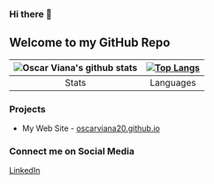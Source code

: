 ### Hi there 👋

## Welcome to my GitHub Repo

| ![Oscar Viana's github stats](https://github-readme-stats.vercel.app/api?username=OscarViana20&show_icons=true&hide_border=false&title_color=1e85e6&icon_color=1dd1a1&bg_color=fdfdfb&text_color=272c4a) | [![Top Langs](https://github-readme-stats.vercel.app/api/top-langs/?username=OscarViana20&layout=compact)](https://github.com/OscarViana20/github-readme-stats) |
| :----------------------------------------------------------: | :----------------------------------------------------------: |
|                            Stats                             |                          Languages                           |

### Projects

- My Web Site - [oscarviana20.github.io](https://oscarviana20.github.io/)

### Connect me on Social Media

[LinkedIn](https://www.linkedin.com/in/oscar-iv%C3%A1n-viana-sarango/)

<!--
**OscarViana20/OscarViana20** is a ✨ _special_ ✨ repository because its `README.md` (this file) appears on your GitHub profile.

Here are some ideas to get you started:

- 🔭 I’m currently working on ...
- 🌱 I’m currently learning ...
- 👯 I’m looking to collaborate on ...
- 🤔 I’m looking for help with ...
- 💬 Ask me about ...
- 📫 How to reach me: ...
- 😄 Pronouns: ...
- ⚡ Fun fact: ...
-->
